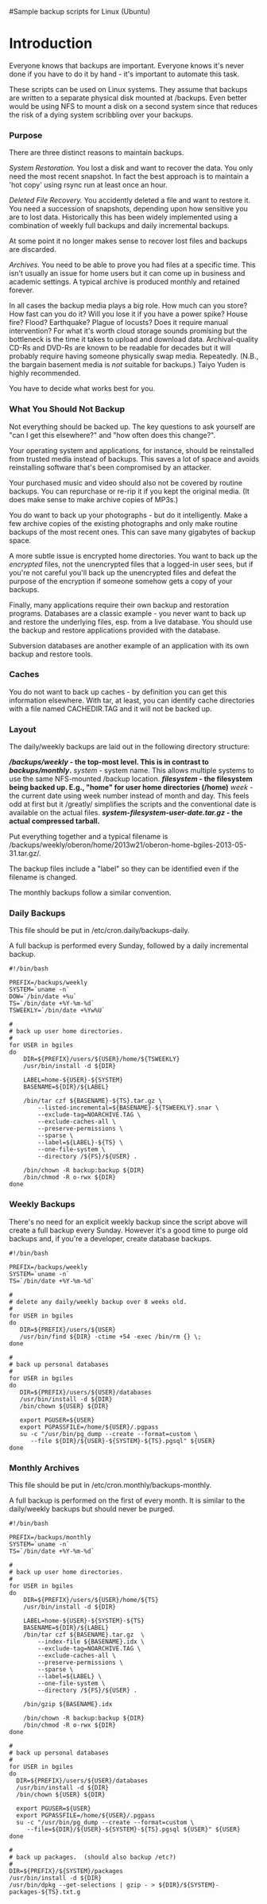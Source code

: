 #Sample backup scripts for Linux (Ubuntu)

# Introduction #

Everyone knows that backups are important. Everyone knows it's never done if you have to do it by hand - it's important to automate this task.

These scripts can be used on Linux systems. They assume that backups are written to a separate physical disk mounted at /backups. Even better would be using NFS to mount a disk on a second system since that reduces the risk of a dying system scribbling over your backups.

### Purpose ###

There are three distinct reasons to maintain backups.

_System Restoration._ You lost a disk and want to recover the data. You only need the most recent snapshot.
In fact the best approach is to maintain a 'hot copy' using rsync run at least once an hour.

_Deleted File Recovery._ You accidently deleted a file and want to restore it. You need a succession of
snapshots, depending upon how sensitive you are to lost data. Historically this has been widely implemented
using a combination of weekly full backups and daily incremental backups.

At some point it no longer makes sense to recover lost files and backups are discarded.

_Archives._ You need to be able to prove you had files at a specific time. This isn't usually an issue
for home users but it can come up in business and academic settings. A typical archive is produced monthly
and retained forever.

In all cases the backup media plays a big role. How much can you store? How fast can you do it? Will you
lose it if you have a power spike? House fire? Flood? Earthquake? Plague of locusts? Does it require manual intervention? For what it's worth cloud storage sounds promising but the bottleneck is the time it takes
to upload and download data. Archival-quality CD-Rs and DVD-Rs are known to be readable for decades but
it will probably require having someone physically swap media. Repeatedly.  (N.B., the bargain
basement media is _not_ suitable for backups.) Taiyo Yuden is highly recommended.

You have to decide what works best for you.

### What You Should Not Backup ###

Not everything should be backed up. The key questions to ask yourself are "can I get this elsewhere?"
and "how often does this change?".

Your operating system and applications, for instance, should be reinstalled from trusted media
instead of backups. This saves a lot of space and avoids reinstalling software that's been compromised
by an attacker.

Your purchased music and video should also not be covered by routine backups. You can repurchase or
re-rip it if you kept the original media. (It does make sense to make archive copies of MP3s.)

You do want to back up your photographs - but do it intelligently. Make a few archive copies of the
existing photographs and only make routine backups of the most recent ones. This can save many gigabytes
of backup space.

A more subtle issue is encrypted home directories. You want to back up the _encrypted_ files, not
the unencrypted files that a logged-in user sees, but if you're not careful you'll back up the
unencrypted files and defeat the purpose of the encryption if someone somehow gets a copy of your
backups.

Finally, many applications require their own backup and restoration programs. Databases are a classic
example - you never want to back up and restore the underlying files, esp. from a live database. You
should use the backup and restore applications provided with the database.

Subversion databases are another example of an application with its own backup and restore tools.

### Caches ###

You do not want to back up caches - by definition you can get this information elsewhere. With tar,
at least, you can identify cache directories with a file named CACHEDIR.TAG and it will not be
backed up.

### Layout ###

The daily/weekly backups are laid out in the following directory structure:

**_/backups/weekly_ - the top-most level. This is in contrast to _backups/monthly_.** _system_ - system name. This allows multiple systems to use the same NFS-mounted /backup location.
**_filesystem_ - the filesystem being backed up. E.g., "home" for user home directories (/home)** _week_ - the current date using week number instead of month and day. This feels odd at first but
it /greatly/ simplifies the scripts and the conventional date is available on the actual files.
**_system-filesystem-user-date.tar.gz_ - the actual compressed tarball.**

Put everything together and a typical filename is /backups\/weekly\/oberon\/home\/2013w21\/oberon-home-bgiles-2013-05-31.tar.gz/.

The backup files include a "label" so they can be identified even if the filename is changed.

The monthly backups follow a similar convention.

### Daily Backups ###

This file should be put in /etc/cron.daily/backups-daily.

A full backup is performed every Sunday, followed by a daily incremental backup.

```
#!/bin/bash

PREFIX=/backups/weekly
SYSTEM=`uname -n`
DOW=`/bin/date +%u`
TS=`/bin/date +%Y-%m-%d`
TSWEEKLY=`/bin/date +%Yw%U`

#
# back up user home directories.
#
for USER in bgiles
do
	DIR=${PREFIX}/users/${USER}/home/${TSWEEKLY}
	/usr/bin/install -d ${DIR}

	LABEL=home-${USER}-${SYSTEM}
	BASENAME=${DIR}/${LABEL}

	/bin/tar czf ${BASENAME}-${TS}.tar.gz \
		--listed-incremental=${BASENAME}-${TSWEEKLY}.snar \
		--exclude-tag=NOARCHIVE.TAG \
		--exclude-caches-all \
		--preserve-permissions \
		--sparse \
		--label=${LABEL}-${TS} \
		--one-file-system \
		--directory /${FS}/${USER} .

    /bin/chown -R backup:backup ${DIR}
    /bin/chmod -R o-rwx ${DIR}
done
```

### Weekly Backups ###

There's no need for an explicit weekly backup since the script above will create a full backup every Sunday.
However it's a good time to purge old backups and, if you're a developer, create database backups.

```
#!/bin/bash

PREFIX=/backups/weekly
SYSTEM=`uname -n`
TS=`/bin/date +%Y-%m-%d`

#
# delete any daily/weekly backup over 8 weeks old.
#
for USER in bgiles
do
   DIR=${PREFIX}/users/${USER}
   /usr/bin/find ${DIR} -ctime +54 -exec /bin/rm {} \;
done

#
# back up personal databases
#
for USER in bgiles
do
   DIR=${PREFIX}/users/${USER}/databases
   /usr/bin/install -d ${DIR}
   /bin/chown ${USER} ${DIR}

   export PGUSER=${USER}
   export PGPASSFILE=/home/${USER}/.pgpass
   su -c "/usr/bin/pg_dump --create --format=custom \
      --file ${DIR}/${USER}-${SYSTEM}-${TS}.pgsql" ${USER}
done
```

### Monthly Archives ###

This file should be put in /etc/cron.monthly/backups-monthly.

A full backup is performed on the first of every month. It is similar to the daily/weekly backups
but should never be purged.

```
#!/bin/bash

PREFIX=/backups/monthly
SYSTEM=`uname -n`
TS=`/bin/date +%Y-%m-%d`

#
# back up user home directories.
#
for USER in bgiles
do
	DIR=${PREFIX}/users/${USER}/home/${TS}
	/usr/bin/install -d ${DIR}

	LABEL=home-${USER}-${SYSTEM}-${TS}
	BASENAME=${DIR}/${LABEL}
	/bin/tar czf ${BASENAME}.tar.gz  \
		--index-file ${BASENAME}.idx \
		--exclude-tag=NOARCHIVE.TAG \
		--exclude-caches-all \
		--preserve-permissions \
		--sparse \
		--label=${LABEL} \
		--one-file-system \
		--directory /${FS}/${USER} .

	/bin/gzip ${BASENAME}.idx

	/bin/chown -R backup:backup ${DIR}
	/bin/chmod -R o-rwx ${DIR}
done

#
# back up personal databases
#
for USER in bgiles
do
  DIR=${PREFIX}/users/${USER}/databases
  /usr/bin/install -d ${DIR}
  /bin/chown ${USER} ${DIR}

  export PGUSER=${USER}
  export PGPASSFILE=/home/${USER}/.pgpass
  su -c "/usr/bin/pg_dump --create --format=custom \
     --file=${DIR}/${USER}-${SYSTEM}-${TS}.pgsql ${USER}" ${USER}
done

#
# back up packages.  (should also backup /etc?)
#
DIR=${PREFIX}/${SYSTEM}/packages
/usr/bin/install -d ${DIR}
/usr/bin/dpkg --get-selections | gzip - > ${DIR}/${SYSTEM}-packages-${TS}.txt.g
```
